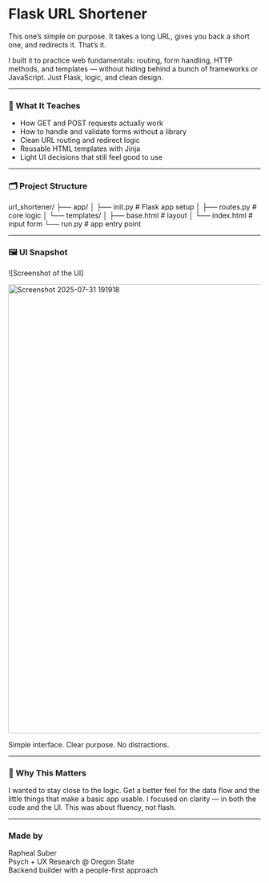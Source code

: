 # Flask URL Shortener

This one’s simple on purpose. It takes a long URL, gives you back a short one, and redirects it. That’s it.

I built it to practice web fundamentals: routing, form handling, HTTP methods, and templates — without hiding behind a bunch of frameworks or JavaScript. Just Flask, logic, and clean design.

---

### 🧠 What It Teaches

- How GET and POST requests actually work
- How to handle and validate forms without a library
- Clean URL routing and redirect logic
- Reusable HTML templates with Jinja
- Light UI decisions that still feel good to use

---

### 🗂 Project Structure

url_shortener/
├── app/
│ ├── init.py # Flask app setup
│ ├── routes.py # core logic
│ └── templates/
│ ├── base.html # layout
│ └── index.html # input form
└── run.py # app entry point


---

### 🖼 UI Snapshot

![Screenshot of the UI] 

<img width="1808" height="895" alt="Screenshot 2025-07-31 191918" src="https://github.com/user-attachments/assets/01c00890-2dd9-4366-b9c8-833d1cf6b6a7" />


Simple interface. Clear purpose. No distractions.

---

### 🧩 Why This Matters

I wanted to stay close to the logic. Get a better feel for the data flow and the little things that make a basic app usable. I focused on clarity — in both the code and the UI. This was about fluency, not flash.

---

### Made by

Rapheal Suber  
Psych + UX Research @ Oregon State  
Backend builder with a people-first approach
